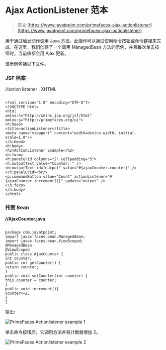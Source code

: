 # Ajax ActionListener 范本

> 原文:[https://www.javatpoint.com/primefaces-ajax-actionlistener](https://www.javatpoint.com/primefaces-ajax-actionlistener)

用于通过触发动作调用 Java 方法。此操作可以通过使用命令按钮或命令链接来完成。在这里，我们创建了一个调用 ManagedBean 方法的示例，并且每次单击按钮时，当前值都会用 Ajax 更新。

该示例包括以下文件。

### JSF 档案

//action listener . XHTML

```

<?xml version="1.0" encoding="UTF-8"?>
<!DOCTYPE html>
<html 
xmlns:h="http://xmlns.jcp.org/jsf/html"
xmlns:p="http://primefaces.org/ui">
<h:head>
<title>actionListener</title>
<meta name="viewport" content="width=device-width, initial-scale=1.0"/>
</h:head>
<h:body>
<h2>ActionListener Example</h2>
<h:form>
<h:panelGrid columns="2" cellpadding="5">
<h:outputText value="Counter: " />
<h:outputText id="output" value="#{ajaxCounter.counter}" />
</h:panelGrid><br/>
<p:commandButton value="Count" actionListener="#{ajaxCounter.increment()}" update="output" />
</h:form>
</h:body>
</html>

```

### 托管 Bean

**//AjaxCounter.java**

```

package com.javatpoint;
import javax.faces.bean.ManagedBean;
import javax.faces.bean.ViewScoped;
@ManagedBean
@ViewScoped
public class AjaxCounter {
int counter;
public int getCounter() {
return counter;
}
public void setCounter(int counter) {
this.counter = counter;
}
public void increment(){
counter+=2;
}
}

```

输出:

![PrimeFaces Actionlistener example 1](../Images/5e4f95911aebd860065ec4880f189b67.png)

单击命令按钮后，它调用方法并将计数器增加 2。

![PrimeFaces Actionlistener example 2](../Images/ab14805333bf1439b4c9ff16c8afff30.png)